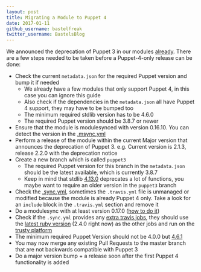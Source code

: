 ```yaml
---
layout: post
title: Migrating a Module to Puppet 4
date: 2017-01-11
github_username: bastelfreak
twitter_username: BastelsBlog
---
```



We announced the deprecation of Puppet 3 in our modules
[already](https://voxpupuli.org/blog/2016/12/22/putting-down-puppet-3/). There
are a few steps needed to be taken before a Puppet-4-only release can be done:

* Check the current `metadata.json` for the required Puppet version and bump it if needed
  * We already have a few modules that only support Puppet 4, in this case you can ignore this guide
  * Also check if the dependencies in the `metadata.json` all have Puppet 4 support, they may have to be bumped too
  * The minimum required stdlib version has to be 4.6.0
  * The required Puppet version should be 3.8.7 or newer
* Ensure that the module is modulesynced with version 0.16.10. You can detect the version in the [.msync.yml](https://github.com/voxpupuli/puppet-zabbix/blob/master/.msync.yml)
* Perform a release of the module within the current Major version that announces the deprecation of Puppet 3. e.g. Current version is 2.1.3, release 2.2.0 with the deprecation notice
* Create a new branch which is called `puppet3`
  * The required Puppet version for this branch in the `metadata.json` should be the latest available, which is currently 3.8.7
  * Keep in mind that stdlib [4.13.0](https://forge.puppet.com/puppetlabs/stdlib/changelog#supported-release-4130) deprecates a lot of functions, you maybe want to require an older version in the `puppet3` branch
* Check the [.sync.yml](https://github.com/voxpupuli/puppet-tea/blob/e49d6d1ce8ba71c2123edf9fae45cde19e603ec3/.sync.yml#L3-L17), sometimes the `.travis.yml` file is unmanaged or modified because the module is already Puppet 4 only. Take a look for an `include` block in the `.travis.yml` section and remove it
* Do a modulesync with at least version 0.17.0 ([how to do it](https://github.com/voxpupuli/modulesync_config#how-to-use-it))
* Check if the `.sync.yml` provides any [extra travis jobs](https://github.com/voxpupuli/puppet-jira/blob/master/.sync.yml#L4), they should use the [latest ruby version](https://github.com/voxpupuli/puppet-jira/blob/master/.sync.yml#L5) (2.4.0 right now) as the other jobs and run on the [trusty platform](https://github.com/voxpupuli/puppet-jira/blob/master/.sync.yml#L10)
* The minimum required Puppet Version should not be 4.0.0 but [4.6.1](https://github.com/voxpupuli/community-triage/blob/master/modules/notes/2017-01-05.md#discussion)
* You may now merge any existing Pull Requests to the master branch that are not backwards compatible with Puppet 3
* Do a major version bump + a release soon after the first Puppet 4 functionality is added
